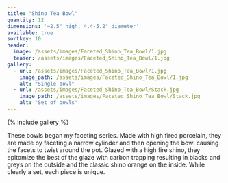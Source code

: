 ```yaml
---
title: "Shino Tea Bowl"
quantity: 12
dimensions: '~2.5" high, 4.4-5.2" diameter'
available: true
sortkey: 10
header:
  image: /assets/images/Faceted_Shino_Tea_Bowl/1.jpg
  teaser: /assets/images/Faceted_Shino_Tea_Bowl/1.jpg
gallery:
  - url: /assets/images/Faceted_Shino_Tea_Bowl/1.jpg
    image_path: /assets/images/Faceted_Shino_Tea_Bowl/1.jpg
    alt: "Single bowl"
  - url: /assets/images/Faceted_Shino_Tea_Bowl/Stack.jpg
    image_path: /assets/images/Faceted_Shino_Tea_Bowl/Stack.jpg
    alt: "Set of bowls"
---
```


{% include gallery %}

These bowls began my faceting series.  Made with high fired porcelain, they are made by faceting a narrow cylinder and then opening the bowl causing the facets to twist around the pot.  Glazed with a high fire shino, they epitomize the best of the glaze with carbon trapping resulting in blacks and greys on the outside and the classic shino orange on the inside.  While clearly a set, each piece is unique.

